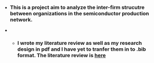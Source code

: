 * ### This is a project aim to analyze the inter-firm strucutre between organizations in the semiconductor production network.
* * ### I wrote my literature review as well as my research design in pdf and I have yet to tranfer them in to .bib format. The literature review is [here](https://github.com/Cosmo280/30200/blob/main/Thesis%20proposal%20components/1st%20draft%20lit%20review%20(1).pdf)
